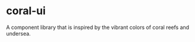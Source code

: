 # coral-ui
A component library that is inspired by the vibrant colors of coral reefs and undersea. 
